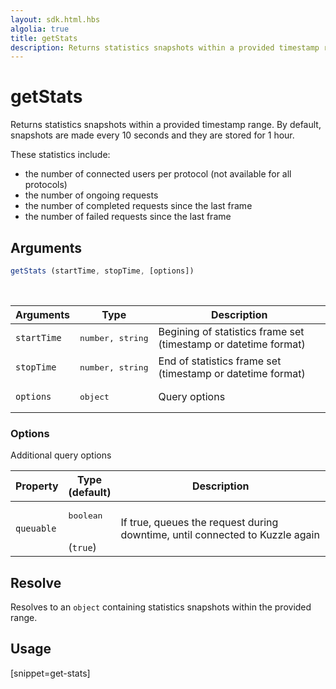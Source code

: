 ```yaml
---
layout: sdk.html.hbs
algolia: true
title: getStats
description: Returns statistics snapshots within a provided timestamp range.
---
```


# getStats

Returns statistics snapshots within a provided timestamp range.
By default, snapshots are made every 10 seconds and they are stored for 1 hour.

These statistics include:

* the number of connected users per protocol (not available for all protocols)
* the number of ongoing requests
* the number of completed requests since the last frame
* the number of failed requests since the last frame

## Arguments

```javascript
getStats (startTime, stopTime, [options])
```

<br/>

| Arguments | Type   | Description                         |
| --------- | ------ | ----------------------------------- |
| `startTime` | <pre>number, string</pre> | Begining of statistics frame set (timestamp or datetime format) |
| `stopTime`  | <pre>number, string</pre> | End of statistics frame set (timestamp or datetime format)      |
| `options`   | <pre>object</pre>         | Query options          |

### **Options**

Additional query options

| Property   | Type<br/>(default)   | Description                       |
| ---------- | ------- | --------------------------------- |
| `queuable` | <pre>boolean</pre><br/>(`true`) | If true, queues the request during downtime, until connected to Kuzzle again |


## Resolve

Resolves to an `object` containing statistics snapshots within the provided range.

## Usage

[snippet=get-stats]
